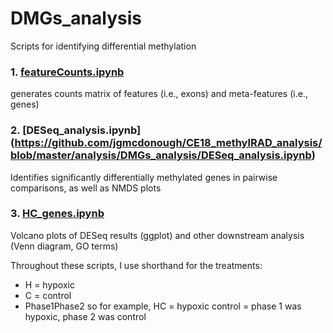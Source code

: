 # DMGs_analysis
Scripts for identifying differential methylation 

### 1. [featureCounts.ipynb](https://github.com/jgmcdonough/CE18_methylRAD_analysis/blob/master/analysis/DMGs_analysis/featureCounts.ipynb)
generates counts matrix of features (i.e., exons) and meta-features (i.e., genes)

### 2. [DESeq_analysis.ipynb] (https://github.com/jgmcdonough/CE18_methylRAD_analysis/blob/master/analysis/DMGs_analysis/DESeq_analysis.ipynb)
Identifies significantly differentially methylated genes in pairwise comparisons, as well as NMDS plots

### 3. [HC_genes.ipynb](https://github.com/jgmcdonough/CE18_methylRAD_analysis/blob/master/analysis/DMGs_analysis/HC_genes.ipynb)
Volcano plots of DESeq results (ggplot) and other downstream analysis (Venn diagram, GO terms)


Throughout these scripts, I use shorthand for the treatments:
- H = hypoxic
- C = control
- Phase1Phase2 
so for example, HC = hypoxic control = phase 1 was hypoxic, phase 2 was control